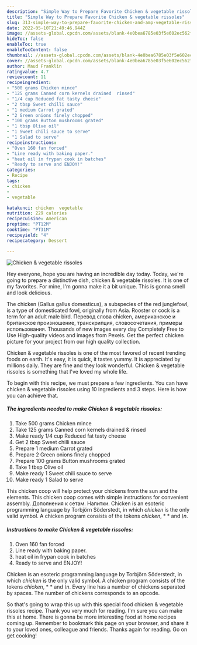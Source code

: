 ```yaml
---
description: "Simple Way to Prepare Favorite Chicken & vegetable rissoles"
title: "Simple Way to Prepare Favorite Chicken & vegetable rissoles"
slug: 313-simple-way-to-prepare-favorite-chicken-and-amp-vegetable-rissoles
date: 2022-05-10T21:49:46.944Z
image: //assets-global.cpcdn.com/assets/blank-4e0bea6785e03f5e602ec562f230caae08da540cada707380b4fe1bbebba43da.png
hideToc: false
enableToc: true
enableTocContent: false
thumbnail: //assets-global.cpcdn.com/assets/blank-4e0bea6785e03f5e602ec562f230caae08da540cada707380b4fe1bbebba43da.png
cover: //assets-global.cpcdn.com/assets/blank-4e0bea6785e03f5e602ec562f230caae08da540cada707380b4fe1bbebba43da.png
author: Maud Franklin
ratingvalue: 4.7
reviewcount: 11
recipeingredient:
- "500 grams Chicken mince"
- "125 grams Canned corn kernels drained  rinsed"
- "1/4 cup Reduced fat tasty cheese"
- "2 tbsp Sweet chilli sauce"
- "1 medium Carrot grated"
- "2 Green onions finely chopped"
- "100 grams Button mushrooms grated"
- "1 tbsp Olive oil"
- "1 Sweet chili sauce to serve"
- "1 Salad to serve"
recipeinstructions:
- "Oven 160 fan forced"
- "Line ready with baking paper."
- "heat oil in frypan cook in batches"
- "Ready to serve and ENJOY!"
categories:
- Recipe
tags:
- chicken
- 
- vegetable

katakunci: chicken  vegetable 
nutrition: 229 calories
recipecuisine: American
preptime: "PT12M"
cooktime: "PT31M"
recipeyield: "4"
recipecategory: Dessert

---
```



![Chicken & vegetable rissoles](//assets-global.cpcdn.com/assets/blank-4e0bea6785e03f5e602ec562f230caae08da540cada707380b4fe1bbebba43da.png)

Hey everyone, hope you are having an incredible day today. Today, we're going to prepare a distinctive dish, chicken & vegetable rissoles. It is one of my favorites. For mine, I'm gonna make it a bit unique. This is gonna smell and look delicious.

The chicken (Gallus gallus domesticus), a subspecies of the red junglefowl, is a type of domesticated fowl, originally from Asia. Rooster or cock is a term for an adult male bird. Перевод слова chicken, американское и британское произношение, транскрипция, словосочетания, примеры использования. Thousands of new images every day Completely Free to Use High-quality videos and images from Pexels. Get the perfect chicken picture for your project from our high quality collection.

Chicken & vegetable rissoles is one of the most favored of recent trending foods on earth. It's easy, it is quick, it tastes yummy. It is appreciated by millions daily. They are fine and they look wonderful. Chicken & vegetable rissoles is something that I've loved my whole life.


To begin with this recipe, we must prepare a few ingredients. You can have chicken & vegetable rissoles using 10 ingredients and 3 steps. Here is how you can achieve that.

<!--inarticleads1-->

##### The ingredients needed to make Chicken & vegetable rissoles:

1. Take 500 grams Chicken mince
1. Take 125 grams Canned corn kernels drained & rinsed
1. Make ready 1/4 cup Reduced fat tasty cheese
1. Get 2 tbsp Sweet chilli sauce
1. Prepare 1 medium Carrot grated
1. Prepare 2 Green onions finely chopped
1. Prepare 100 grams Button mushrooms grated
1. Take 1 tbsp Olive oil
1. Make ready 1 Sweet chili sauce to serve
1. Make ready 1 Salad to serve


This chicken coop will help protect your chickens from the sun and the elements. This chicken coop comes with simple instructions for convenient assembly. Дополнения к сетам. Напитки. Chicken is an esoteric programming language by Torbjörn Söderstedt, in which *chicken* is the only valid symbol. A chicken program consists of the tokens *chicken*, * * and *\n*. 

<!--inarticleads2-->

##### Instructions to make Chicken & vegetable rissoles:

1. Oven 160 fan forced
1. Line ready with baking paper.
1. heat oil in frypan cook in batches
1. Ready to serve and ENJOY!

Chicken is an esoteric programming language by Torbjörn Söderstedt, in which *chicken* is the only valid symbol. A chicken program consists of the tokens *chicken*, * * and *\n*. Every line has a number of chickens separated by spaces. The number of chickens corresponds to an opcode. 

So that's going to wrap this up with this special food chicken & vegetable rissoles recipe. Thank you very much for reading. I'm sure you can make this at home. There is gonna be more interesting food at home recipes coming up. Remember to bookmark this page on your browser, and share it to your loved ones, colleague and friends. Thanks again for reading. Go on get cooking!
